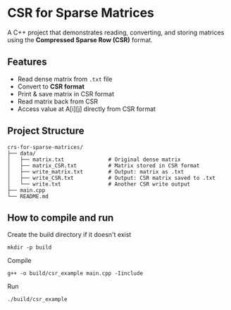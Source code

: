 # CSR for Sparse Matrices

A C++ project that demonstrates reading, converting, and storing matrices using the **Compressed Sparse Row (CSR)** format.

## Features
- Read dense matrix from `.txt` file
- Convert to **CSR format**
- Print & save matrix in CSR format
- Read matrix back from CSR
- Access value at A\[i\]\[j\] directly from CSR format

## Project Structure
```
crs-for-sparse-matrices/
├── data/
│   ├── matrix.txt              # Original dense matrix
│   ├── matrix_CSR.txt          # Matrix stored in CSR format
│   ├── write_matrix.txt        # Output: matrix as .txt
│   ├── write_CSR.txt           # Output: CSR matrix saved to .txt
│   └── write.txt               # Another CSR write output
├── main.cpp
└── README.md
```

## How to compile and run

Create the build directory if it doesn't exist
```
mkdir -p build
```
Compile
```
g++ -o build/csr_example main.cpp -Iinclude
```
Run
```
./build/csr_example
```

